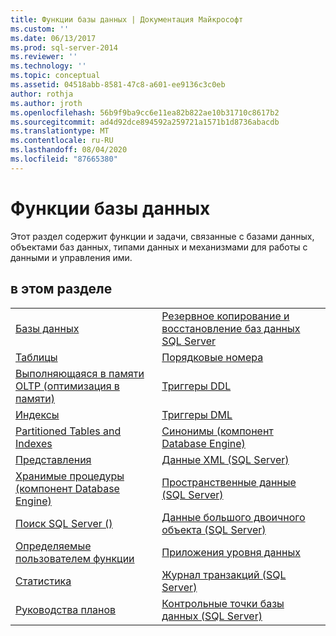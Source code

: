```yaml
---
title: Функции базы данных | Документация Майкрософт
ms.custom: ''
ms.date: 06/13/2017
ms.prod: sql-server-2014
ms.reviewer: ''
ms.technology: ''
ms.topic: conceptual
ms.assetid: 04518abb-8581-47c8-a601-ee9136c3c0eb
author: rothja
ms.author: jroth
ms.openlocfilehash: 56b9f9ba9cc6e11ea82b822ae10b31710c8617b2
ms.sourcegitcommit: ad4d92dce894592a259721a1571b1d8736abacdb
ms.translationtype: MT
ms.contentlocale: ru-RU
ms.lasthandoff: 08/04/2020
ms.locfileid: "87665380"
---
```

# <a name="database-features"></a>Функции базы данных
  Этот раздел содержит функции и задачи, связанные с базами данных, объектами баз данных, типами данных и механизмами для работы с данными и управления ими.  
  
## <a name="in-this-section"></a>в этом разделе  
  
|||
|--|--|
|[Базы данных](databases/databases.md)|[Резервное копирование и восстановление баз данных SQL Server](backup-restore/back-up-and-restore-of-sql-server-databases.md)|  
|[Таблицы](tables/tables.md)|[Порядковые номера](sequence-numbers/sequence-numbers.md)|[Массовый импорт и экспорт данных (SQL Server)](import-export/bulk-import-and-export-of-data-sql-server.md)|  
|[Выполняющаяся в памяти OLTP (оптимизация в памяти)](in-memory-oltp/in-memory-oltp-in-memory-optimization.md)|[Триггеры DDL](triggers/ddl-triggers.md)|[Сжатие данных](data-compression/data-compression.md)|  
|[Индексы](indexes/indexes.md)|[Триггеры DML](triggers/dml-triggers.md)|[Объекты OLE-автоматизации в Transact-SQL](stored-procedures/ole-automation-objects-in-transact-sql.md)|  
|[Partitioned Tables and Indexes](partitions/partitioned-tables-and-indexes.md)|[Синонимы (компонент Database Engine)](synonyms/synonyms-database-engine.md)|[Уведомления о событиях](service-broker/event-notifications.md)|  
|[Представления](views/views.md)|[Данные XML (SQL Server)](xml/xml-data-sql-server.md)|[Наблюдение и настройка производительности](performance/monitor-and-tune-for-performance.md)|  
|[Хранимые процедуры (компонент Database Engine)](stored-procedures/stored-procedures-database-engine.md)|[Пространственные данные (SQL Server)](spatial/spatial-data-sql-server.md)||  
|[Поиск SQL Server &#40;&#41;](../database-engine/search-sql-server.md)|[Данные большого двоичного объекта (SQL Server)](blob/binary-large-object-blob-data-sql-server.md)||  
|[Определяемые пользователем функции](user-defined-functions/user-defined-functions.md)|[Приложения уровня данных](data-tier-applications/data-tier-applications.md)||  
|[Статистика](statistics/statistics.md)|[Журнал транзакций (SQL Server)](logs/the-transaction-log-sql-server.md)||  
|[Руководства планов](performance/plan-guides.md)|[Контрольные точки базы данных (SQL Server)](logs/database-checkpoints-sql-server.md)||  
  
  
